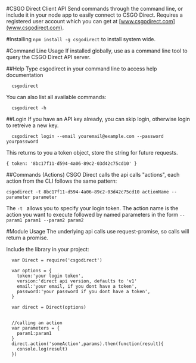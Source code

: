 #CSGO Direct Client API
Send commands through the command line, or include it in your node app to easily connect to CSGO Direct.
Requires a registered user account which you can get at [www.csgodirect.com](www.csgodirect.com).

#Installing
`npm install -g csgodirect` to install system wide.

#Command Line Usage
If installed globally, use as a command line tool to query the CSGO Direct API server. 

##Help
Type csgodirect in your command line to access help documentation

```
  csgodirect
```

You can also list all available commands:

```
  csgodirect -h
```
##Login
If you have an API key already, you can skip login, otherwise login to retreive a new key.

```
  csgodirect login --email youremail@example.com --password yourpassword 

```
This returns to you a token object, store the string for future requests. 

`{ token: '8bc17f11-d594-4a06-89c2-03d42c75cd10' }`


##Commands (Actions)
CSGO Direct calls the api calls "actions", each action from the CLI follows the same pattern:

`csgodirect -t 8bc17f11-d594-4a06-89c2-03d42c75cd10 actionName --parameter parameter `

The `-t ` allows you to specify your login token. The action name is the action you want to execute followed by 
named parameters in the form `--param1 param1 --param2 param2`

#Module Usage
The underlying api calls use request-promise, so calls will return a promise. 

Include the library in your project:
```
  var Direct = require('csgodirect')

  var options = {
    token:'your login token',
    version:'direct api version, defaults to 'v1'
    email:'your email, if you dont have a token',
    password:'your password if you dont have a token',
  }

  var direct = Direct(options)


  //calling an action
  var parameters = {
    param1:param1
  }
  direct.action('someAction',params).then(function(result){
    console.log(result)
  })
```
